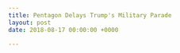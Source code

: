 ```yaml
---
title: Pentagon Delays Trump's Military Parade
layout: post
date: 2018-08-17 00:00:00 +0000

---
```

